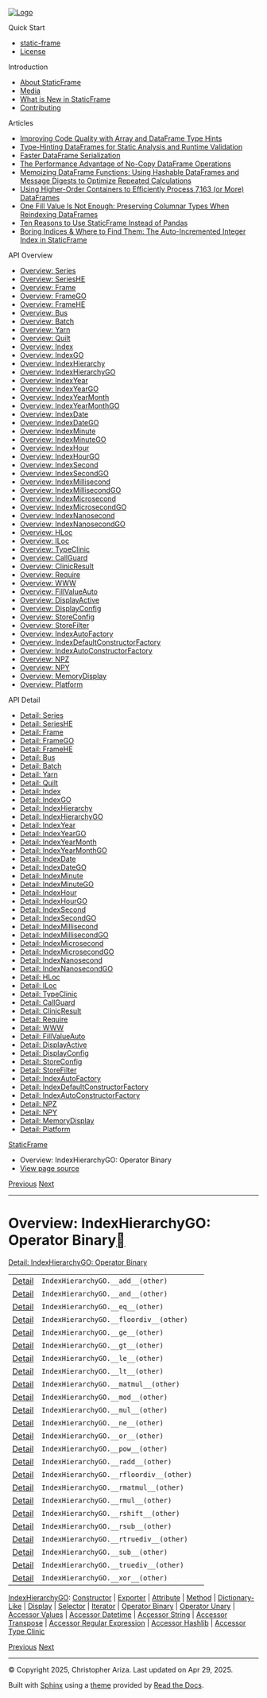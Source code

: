 [![Logo](../_static/sf-logo-web_icon-small.png)](../index.md)

Quick Start

* [static-frame](../readme.md)
* [License](../license.md)

Introduction

* [About StaticFrame](../intro.md)
* [Media](../intro.md#media)
* [What is New in StaticFrame](../new.md)
* [Contributing](../contributing.md)

Articles

* [Improving Code Quality with Array and DataFrame Type Hints](../articles/guard.md)
* [Type-Hinting DataFrames for Static Analysis and Runtime Validation](../articles/ftyping.md)
* [Faster DataFrame Serialization](../articles/serialize.md)
* [The Performance Advantage of No-Copy DataFrame Operations](../articles/no_copy.md)
* [Memoizing DataFrame Functions: Using Hashable DataFrames and Message Digests to Optimize Repeated Calculations](../articles/hash.md)
* [Using Higher-Order Containers to Efficiently Process 7,163 (or More) DataFrames](../articles/uhoc.md)
* [One Fill Value Is Not Enough: Preserving Columnar Types When Reindexing DataFrames](../articles/fill_value.md)
* [Ten Reasons to Use StaticFrame Instead of Pandas](../articles/upgrade.md)
* [Boring Indices & Where to Find Them: The Auto-Incremented Integer Index in StaticFrame](../articles/aiii.md)

API Overview

* [Overview: Series](series.md)
* [Overview: SeriesHE](series_he.md)
* [Overview: Frame](frame.md)
* [Overview: FrameGO](frame_go.md)
* [Overview: FrameHE](frame_he.md)
* [Overview: Bus](bus.md)
* [Overview: Batch](batch.md)
* [Overview: Yarn](yarn.md)
* [Overview: Quilt](quilt.md)
* [Overview: Index](index.md)
* [Overview: IndexGO](index_go.md)
* [Overview: IndexHierarchy](index_hierarchy.md)
* [Overview: IndexHierarchyGO](index_hierarchy_go.md)
* [Overview: IndexYear](index_year.md)
* [Overview: IndexYearGO](index_year_go.md)
* [Overview: IndexYearMonth](index_year_month.md)
* [Overview: IndexYearMonthGO](index_year_month_go.md)
* [Overview: IndexDate](index_date.md)
* [Overview: IndexDateGO](index_date_go.md)
* [Overview: IndexMinute](index_minute.md)
* [Overview: IndexMinuteGO](index_minute_go.md)
* [Overview: IndexHour](index_hour.md)
* [Overview: IndexHourGO](index_hour_go.md)
* [Overview: IndexSecond](index_second.md)
* [Overview: IndexSecondGO](index_second_go.md)
* [Overview: IndexMillisecond](index_millisecond.md)
* [Overview: IndexMillisecondGO](index_millisecond_go.md)
* [Overview: IndexMicrosecond](index_microsecond.md)
* [Overview: IndexMicrosecondGO](index_microsecond_go.md)
* [Overview: IndexNanosecond](index_nanosecond.md)
* [Overview: IndexNanosecondGO](index_nanosecond_go.md)
* [Overview: HLoc](hloc.md)
* [Overview: ILoc](iloc.md)
* [Overview: TypeClinic](type_clinic.md)
* [Overview: CallGuard](call_guard.md)
* [Overview: ClinicResult](clinic_result.md)
* [Overview: Require](require.md)
* [Overview: WWW](www.md)
* [Overview: FillValueAuto](fill_value_auto.md)
* [Overview: DisplayActive](display_active.md)
* [Overview: DisplayConfig](display_config.md)
* [Overview: StoreConfig](store_config.md)
* [Overview: StoreFilter](store_filter.md)
* [Overview: IndexAutoFactory](index_auto_factory.md)
* [Overview: IndexDefaultConstructorFactory](index_default_constructor_factory.md)
* [Overview: IndexAutoConstructorFactory](index_auto_constructor_factory.md)
* [Overview: NPZ](npz.md)
* [Overview: NPY](npy.md)
* [Overview: MemoryDisplay](memory_display.md)
* [Overview: Platform](platform.md)

API Detail

* [Detail: Series](../api_detail/series.md)
* [Detail: SeriesHE](../api_detail/series_he.md)
* [Detail: Frame](../api_detail/frame.md)
* [Detail: FrameGO](../api_detail/frame_go.md)
* [Detail: FrameHE](../api_detail/frame_he.md)
* [Detail: Bus](../api_detail/bus.md)
* [Detail: Batch](../api_detail/batch.md)
* [Detail: Yarn](../api_detail/yarn.md)
* [Detail: Quilt](../api_detail/quilt.md)
* [Detail: Index](../api_detail/index.md)
* [Detail: IndexGO](../api_detail/index_go.md)
* [Detail: IndexHierarchy](../api_detail/index_hierarchy.md)
* [Detail: IndexHierarchyGO](../api_detail/index_hierarchy_go.md)
* [Detail: IndexYear](../api_detail/index_year.md)
* [Detail: IndexYearGO](../api_detail/index_year_go.md)
* [Detail: IndexYearMonth](../api_detail/index_year_month.md)
* [Detail: IndexYearMonthGO](../api_detail/index_year_month_go.md)
* [Detail: IndexDate](../api_detail/index_date.md)
* [Detail: IndexDateGO](../api_detail/index_date_go.md)
* [Detail: IndexMinute](../api_detail/index_minute.md)
* [Detail: IndexMinuteGO](../api_detail/index_minute_go.md)
* [Detail: IndexHour](../api_detail/index_hour.md)
* [Detail: IndexHourGO](../api_detail/index_hour_go.md)
* [Detail: IndexSecond](../api_detail/index_second.md)
* [Detail: IndexSecondGO](../api_detail/index_second_go.md)
* [Detail: IndexMillisecond](../api_detail/index_millisecond.md)
* [Detail: IndexMillisecondGO](../api_detail/index_millisecond_go.md)
* [Detail: IndexMicrosecond](../api_detail/index_microsecond.md)
* [Detail: IndexMicrosecondGO](../api_detail/index_microsecond_go.md)
* [Detail: IndexNanosecond](../api_detail/index_nanosecond.md)
* [Detail: IndexNanosecondGO](../api_detail/index_nanosecond_go.md)
* [Detail: HLoc](../api_detail/hloc.md)
* [Detail: ILoc](../api_detail/iloc.md)
* [Detail: TypeClinic](../api_detail/type_clinic.md)
* [Detail: CallGuard](../api_detail/call_guard.md)
* [Detail: ClinicResult](../api_detail/clinic_result.md)
* [Detail: Require](../api_detail/require.md)
* [Detail: WWW](../api_detail/www.md)
* [Detail: FillValueAuto](../api_detail/fill_value_auto.md)
* [Detail: DisplayActive](../api_detail/display_active.md)
* [Detail: DisplayConfig](../api_detail/display_config.md)
* [Detail: StoreConfig](../api_detail/store_config.md)
* [Detail: StoreFilter](../api_detail/store_filter.md)
* [Detail: IndexAutoFactory](../api_detail/index_auto_factory.md)
* [Detail: IndexDefaultConstructorFactory](../api_detail/index_default_constructor_factory.md)
* [Detail: IndexAutoConstructorFactory](../api_detail/index_auto_constructor_factory.md)
* [Detail: NPZ](../api_detail/npz.md)
* [Detail: NPY](../api_detail/npy.md)
* [Detail: MemoryDisplay](../api_detail/memory_display.md)
* [Detail: Platform](../api_detail/platform.md)

[StaticFrame](../index.md)

* Overview: IndexHierarchyGO: Operator Binary
* [View page source](../_sources/api_overview/index_hierarchy_go-operator_binary.rst.txt)

[Previous](index_hierarchy_go-iterator.md "Overview: IndexHierarchyGO: Iterator")
[Next](index_hierarchy_go-operator_unary.md "Overview: IndexHierarchyGO: Operator Unary")

---

# Overview: IndexHierarchyGO: Operator Binary[](#overview-indexhierarchygo-operator-binary "Link to this heading")

[Detail: IndexHierarchyGO: Operator Binary](../api_detail/index_hierarchy_go-operator_binary.md#api-detail-indexhierarchygo-operator-binary)

|  |  |  |
| --- | --- | --- |
| [Detail](../api_detail/index_hierarchy_go-operator_binary.md#api-sig-indexhierarchygo-add) | `IndexHierarchyGO.__add__(other)` |  |
| [Detail](../api_detail/index_hierarchy_go-operator_binary.md#api-sig-indexhierarchygo-and) | `IndexHierarchyGO.__and__(other)` |  |
| [Detail](../api_detail/index_hierarchy_go-operator_binary.md#api-sig-indexhierarchygo-eq) | `IndexHierarchyGO.__eq__(other)` |  |
| [Detail](../api_detail/index_hierarchy_go-operator_binary.md#api-sig-indexhierarchygo-floordiv) | `IndexHierarchyGO.__floordiv__(other)` |  |
| [Detail](../api_detail/index_hierarchy_go-operator_binary.md#api-sig-indexhierarchygo-ge) | `IndexHierarchyGO.__ge__(other)` |  |
| [Detail](../api_detail/index_hierarchy_go-operator_binary.md#api-sig-indexhierarchygo-gt) | `IndexHierarchyGO.__gt__(other)` |  |
| [Detail](../api_detail/index_hierarchy_go-operator_binary.md#api-sig-indexhierarchygo-le) | `IndexHierarchyGO.__le__(other)` |  |
| [Detail](../api_detail/index_hierarchy_go-operator_binary.md#api-sig-indexhierarchygo-lt) | `IndexHierarchyGO.__lt__(other)` |  |
| [Detail](../api_detail/index_hierarchy_go-operator_binary.md#api-sig-indexhierarchygo-matmul) | `IndexHierarchyGO.__matmul__(other)` |  |
| [Detail](../api_detail/index_hierarchy_go-operator_binary.md#api-sig-indexhierarchygo-mod) | `IndexHierarchyGO.__mod__(other)` |  |
| [Detail](../api_detail/index_hierarchy_go-operator_binary.md#api-sig-indexhierarchygo-mul) | `IndexHierarchyGO.__mul__(other)` |  |
| [Detail](../api_detail/index_hierarchy_go-operator_binary.md#api-sig-indexhierarchygo-ne) | `IndexHierarchyGO.__ne__(other)` |  |
| [Detail](../api_detail/index_hierarchy_go-operator_binary.md#api-sig-indexhierarchygo-or) | `IndexHierarchyGO.__or__(other)` |  |
| [Detail](../api_detail/index_hierarchy_go-operator_binary.md#api-sig-indexhierarchygo-pow) | `IndexHierarchyGO.__pow__(other)` |  |
| [Detail](../api_detail/index_hierarchy_go-operator_binary.md#api-sig-indexhierarchygo-radd) | `IndexHierarchyGO.__radd__(other)` |  |
| [Detail](../api_detail/index_hierarchy_go-operator_binary.md#api-sig-indexhierarchygo-rfloordiv) | `IndexHierarchyGO.__rfloordiv__(other)` |  |
| [Detail](../api_detail/index_hierarchy_go-operator_binary.md#api-sig-indexhierarchygo-rmatmul) | `IndexHierarchyGO.__rmatmul__(other)` |  |
| [Detail](../api_detail/index_hierarchy_go-operator_binary.md#api-sig-indexhierarchygo-rmul) | `IndexHierarchyGO.__rmul__(other)` |  |
| [Detail](../api_detail/index_hierarchy_go-operator_binary.md#api-sig-indexhierarchygo-rshift) | `IndexHierarchyGO.__rshift__(other)` |  |
| [Detail](../api_detail/index_hierarchy_go-operator_binary.md#api-sig-indexhierarchygo-rsub) | `IndexHierarchyGO.__rsub__(other)` |  |
| [Detail](../api_detail/index_hierarchy_go-operator_binary.md#api-sig-indexhierarchygo-rtruediv) | `IndexHierarchyGO.__rtruediv__(other)` |  |
| [Detail](../api_detail/index_hierarchy_go-operator_binary.md#api-sig-indexhierarchygo-sub) | `IndexHierarchyGO.__sub__(other)` |  |
| [Detail](../api_detail/index_hierarchy_go-operator_binary.md#api-sig-indexhierarchygo-truediv) | `IndexHierarchyGO.__truediv__(other)` |  |
| [Detail](../api_detail/index_hierarchy_go-operator_binary.md#api-sig-indexhierarchygo-xor) | `IndexHierarchyGO.__xor__(other)` |  |

[IndexHierarchyGO](index_hierarchy_go.md#api-overview-indexhierarchygo): [Constructor](index_hierarchy_go-constructor.md#api-overview-indexhierarchygo-constructor) | [Exporter](index_hierarchy_go-exporter.md#api-overview-indexhierarchygo-exporter) | [Attribute](index_hierarchy_go-attribute.md#api-overview-indexhierarchygo-attribute) | [Method](index_hierarchy_go-method.md#api-overview-indexhierarchygo-method) | [Dictionary-Like](index_hierarchy_go-dictionary_like.md#api-overview-indexhierarchygo-dictionary-like) | [Display](index_hierarchy_go-display.md#api-overview-indexhierarchygo-display) | [Selector](index_hierarchy_go-selector.md#api-overview-indexhierarchygo-selector) | [Iterator](index_hierarchy_go-iterator.md#api-overview-indexhierarchygo-iterator) | [Operator Binary](#api-overview-indexhierarchygo-operator-binary) | [Operator Unary](index_hierarchy_go-operator_unary.md#api-overview-indexhierarchygo-operator-unary) | [Accessor Values](index_hierarchy_go-accessor_values.md#api-overview-indexhierarchygo-accessor-values) | [Accessor Datetime](index_hierarchy_go-accessor_datetime.md#api-overview-indexhierarchygo-accessor-datetime) | [Accessor String](index_hierarchy_go-accessor_string.md#api-overview-indexhierarchygo-accessor-string) | [Accessor Transpose](index_hierarchy_go-accessor_transpose.md#api-overview-indexhierarchygo-accessor-transpose) | [Accessor Regular Expression](index_hierarchy_go-accessor_regular_expression.md#api-overview-indexhierarchygo-accessor-regular-expression) | [Accessor Hashlib](index_hierarchy_go-accessor_hashlib.md#api-overview-indexhierarchygo-accessor-hashlib) | [Accessor Type Clinic](index_hierarchy_go-accessor_type_clinic.md#api-overview-indexhierarchygo-accessor-type-clinic)

[Previous](index_hierarchy_go-iterator.md "Overview: IndexHierarchyGO: Iterator")
[Next](index_hierarchy_go-operator_unary.md "Overview: IndexHierarchyGO: Operator Unary")

---

© Copyright 2025, Christopher Ariza.
Last updated on Apr 29, 2025.

Built with [Sphinx](https://www.sphinx-doc.org/) using a
[theme](https://github.com/readthedocs/sphinx_rtd_theme)
provided by [Read the Docs](https://readthedocs.org).